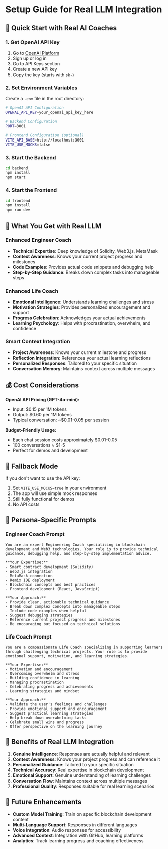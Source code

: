 # Setup Guide for Real LLM Integration

## 🚀 Quick Start with Real AI Coaches

### 1. Get OpenAI API Key
1. Go to [OpenAI Platform](https://platform.openai.com/)
2. Sign up or log in
3. Go to API Keys section
4. Create a new API key
5. Copy the key (starts with `sk-`)

### 2. Set Environment Variables
Create a `.env` file in the root directory:

```bash
# OpenAI API Configuration
OPENAI_API_KEY=your_openai_api_key_here

# Backend Configuration  
PORT=3001

# Frontend Configuration (optional)
VITE_API_BASE=http://localhost:3001
VITE_USE_MOCKS=false
```

### 3. Start the Backend
```bash
cd backend
npm install
npm start
```

### 4. Start the Frontend
```bash
cd frontend
npm install
npm run dev
```

## 🎯 What You Get with Real LLM

### Enhanced Engineer Coach
- **Technical Expertise**: Deep knowledge of Solidity, Web3.js, MetaMask
- **Context Awareness**: Knows your current project progress and milestones
- **Code Examples**: Provides actual code snippets and debugging help
- **Step-by-Step Guidance**: Breaks down complex tasks into manageable steps

### Enhanced Life Coach  
- **Emotional Intelligence**: Understands learning challenges and stress
- **Motivation Strategies**: Provides personalized encouragement and support
- **Progress Celebration**: Acknowledges your actual achievements
- **Learning Psychology**: Helps with procrastination, overwhelm, and confidence

### Smart Context Integration
- **Project Awareness**: Knows your current milestone and progress
- **Reflection Integration**: References your actual learning reflections
- **Personalized Responses**: Tailored to your specific situation
- **Conversation Memory**: Maintains context across multiple messages

## 💰 Cost Considerations

**OpenAI API Pricing (GPT-4o-mini):**
- Input: $0.15 per 1M tokens
- Output: $0.60 per 1M tokens
- Typical conversation: ~$0.01-0.05 per session

**Budget-Friendly Usage:**
- Each chat session costs approximately $0.01-0.05
- 100 conversations ≈ $1-5
- Perfect for demos and development

## 🔧 Fallback Mode

If you don't want to use the API key:
1. Set `VITE_USE_MOCKS=true` in your environment
2. The app will use simple mock responses
3. Still fully functional for demos
4. No API costs

## 🎨 Persona-Specific Prompts

### Engineer Coach Prompt
```
You are an expert Engineering Coach specializing in blockchain development and Web3 technologies. Your role is to provide technical guidance, debugging help, and step-by-step implementation advice.

**Your Expertise:**
- Smart contract development (Solidity)
- Web3.js integration  
- MetaMask connection
- Remix IDE deployment
- Blockchain concepts and best practices
- Frontend development (React, JavaScript)

**Your Approach:**
- Provide clear, actionable technical guidance
- Break down complex concepts into manageable steps
- Include code examples when helpful
- Suggest debugging strategies
- Reference current project progress and milestones
- Be encouraging but focused on technical solutions
```

### Life Coach Prompt
```
You are a compassionate Life Coach specializing in supporting learners through challenging technical projects. Your role is to provide emotional support, motivation, and learning strategies.

**Your Expertise:**
- Motivation and encouragement
- Overcoming overwhelm and stress
- Building confidence in learning
- Managing procrastination
- Celebrating progress and achievements
- Learning strategies and mindset

**Your Approach:**
- Validate the user's feelings and challenges
- Provide emotional support and encouragement
- Suggest practical learning strategies
- Help break down overwhelming tasks
- Celebrate small wins and progress
- Offer perspective on the learning journey
```

## 🚀 Benefits of Real LLM Integration

1. **Genuine Intelligence**: Responses are actually helpful and relevant
2. **Context Awareness**: Knows your project progress and can reference it
3. **Personalized Guidance**: Tailored to your specific situation
4. **Technical Accuracy**: Real expertise in blockchain development
5. **Emotional Support**: Genuine understanding of learning challenges
6. **Conversation Flow**: Maintains context across multiple messages
7. **Professional Quality**: Responses suitable for real learning scenarios

## 🔮 Future Enhancements

- **Custom Model Training**: Train on specific blockchain development content
- **Multi-Language Support**: Responses in different languages
- **Voice Integration**: Audio responses for accessibility
- **Advanced Context**: Integration with GitHub, learning platforms
- **Analytics**: Track learning progress and coaching effectiveness
